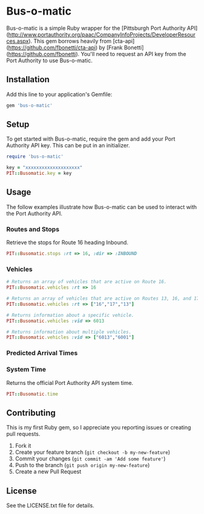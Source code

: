 # Bus-o-matic

Bus-o-matic is a simple Ruby wrapper for the [Pittsburgh Port Authority API] 
(http://www.portauthority.org/paac/CompanyInfoProjects/DeveloperResources.aspx).
This gem borrows heavily from [cta-api] (https://github.com/fbonetti/cta-api)
by [Frank Bonetti] (https://github.com/fbonetti). You'll need to request an API 
key from the Port Authority to use Bus-o-matic.

## Installation

Add this line to your application's Gemfile:

```ruby
gem 'bus-o-matic'
```

## Setup

To get started with Bus-o-matic, require the gem and add your Port Authority
API key. This can be put in an initializer.

```ruby
require 'bus-o-matic'

key = "xxxxxxxxxxxxxxxxxxxx"
PIT::Busomatic.key = key
```

## Usage

The follow examples illustrate how Bus-o-matic can be used to interact with the
Port Authority API.

### Routes and Stops

Retrieve the stops for Route 16 heading Inbound.

```ruby
PIT::Busomatic.stops :rt => 16, :dir => :INBOUND
```

### Vehicles

```ruby
# Returns an array of vehicles that are active on Route 16.
PIT::Busomatic.vehicles :rt => 16

# Returns an array of vehicles that are active on Routes 13, 16, and 17.
PIT::Busomatic.vehicles :rt => ["16","17","13"]

# Returns information about a specific vehicle.
PIT::Busomatic.vehicles :vid => 6013

# Returns information about multiple vehicles.
PIT::Busomatic.vehicles :vid => ["6013","6001"]
```


### Predicted Arrival Times

### System Time

Returns the official Port Authority API system time. 

```ruby
PIT::Busomatic.time
```


## Contributing

This is my first Ruby gem, so I appreciate you reporting issues or creating 
pull requests. 

1. Fork it
2. Create your feature branch (`git checkout -b my-new-feature`)
3. Commit your changes (`git commit -am 'Add some feature'`)
4. Push to the branch (`git push origin my-new-feature`)
5. Create a new Pull Request


## License

See the LICENSE.txt file for details.
